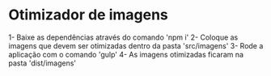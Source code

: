 # Otimizador de imagens

1- Baixe as dependências através do comando 'npm i'
2- Coloque as imagens que devem ser otimizadas dentro da pasta 'src/imagens'
3- Rode a aplicação com o comando 'gulp'
4- As imagens otimizadas ficaram na pasta 'dist/imagens'

